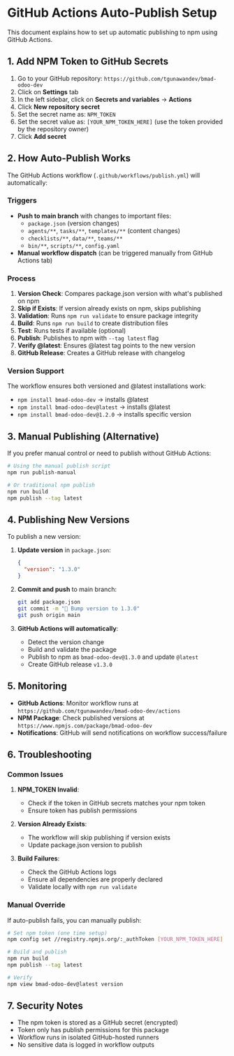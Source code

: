 # GitHub Actions Auto-Publish Setup

This document explains how to set up automatic publishing to npm using GitHub Actions.

## 1. Add NPM Token to GitHub Secrets

1. Go to your GitHub repository: `https://github.com/tgunawandev/bmad-odoo-dev`
2. Click on **Settings** tab
3. In the left sidebar, click on **Secrets and variables** → **Actions**
4. Click **New repository secret**
5. Set the secret name as: `NPM_TOKEN`
6. Set the secret value as: `[YOUR_NPM_TOKEN_HERE]` (use the token provided by the repository owner)
7. Click **Add secret**

## 2. How Auto-Publish Works

The GitHub Actions workflow (`.github/workflows/publish.yml`) will automatically:

### Triggers
- **Push to main branch** with changes to important files:
  - `package.json` (version changes)
  - `agents/**`, `tasks/**`, `templates/**` (content changes)
  - `checklists/**`, `data/**`, `teams/**`
  - `bin/**`, `scripts/**`, `config.yaml`
- **Manual workflow dispatch** (can be triggered manually from GitHub Actions tab)

### Process
1. **Version Check**: Compares package.json version with what's published on npm
2. **Skip if Exists**: If version already exists on npm, skips publishing
3. **Validation**: Runs `npm run validate` to ensure package integrity
4. **Build**: Runs `npm run build` to create distribution files
5. **Test**: Runs tests if available (optional)
6. **Publish**: Publishes to npm with `--tag latest` flag
7. **Verify @latest**: Ensures @latest tag points to the new version
8. **GitHub Release**: Creates a GitHub release with changelog

### Version Support
The workflow ensures both versioned and @latest installations work:
- `npm install bmad-odoo-dev` → installs @latest
- `npm install bmad-odoo-dev@latest` → installs @latest  
- `npm install bmad-odoo-dev@1.2.0` → installs specific version

## 3. Manual Publishing (Alternative)

If you prefer manual control or need to publish without GitHub Actions:

```bash
# Using the manual publish script
npm run publish-manual

# Or traditional npm publish
npm run build
npm publish --tag latest
```

## 4. Publishing New Versions

To publish a new version:

1. **Update version** in `package.json`:
   ```json
   {
     "version": "1.3.0"
   }
   ```

2. **Commit and push** to main branch:
   ```bash
   git add package.json
   git commit -m "🔖 Bump version to 1.3.0"
   git push origin main
   ```

3. **GitHub Actions will automatically**:
   - Detect the version change
   - Build and validate the package
   - Publish to npm as `bmad-odoo-dev@1.3.0` and update `@latest`
   - Create GitHub release `v1.3.0`

## 5. Monitoring

- **GitHub Actions**: Monitor workflow runs at `https://github.com/tgunawandev/bmad-odoo-dev/actions`
- **NPM Package**: Check published versions at `https://www.npmjs.com/package/bmad-odoo-dev`
- **Notifications**: GitHub will send notifications on workflow success/failure

## 6. Troubleshooting

### Common Issues

1. **NPM_TOKEN Invalid**: 
   - Check if the token in GitHub secrets matches your npm token
   - Ensure token has publish permissions

2. **Version Already Exists**:
   - The workflow will skip publishing if version exists
   - Update package.json version to publish

3. **Build Failures**:
   - Check the GitHub Actions logs
   - Ensure all dependencies are properly declared
   - Validate locally with `npm run validate`

### Manual Override

If auto-publish fails, you can manually publish:

```bash
# Set npm token (one time setup)
npm config set //registry.npmjs.org/:_authToken [YOUR_NPM_TOKEN_HERE]

# Build and publish
npm run build
npm publish --tag latest

# Verify
npm view bmad-odoo-dev@latest version
```

## 7. Security Notes

- The npm token is stored as a GitHub secret (encrypted)
- Token only has publish permissions for this package
- Workflow runs in isolated GitHub-hosted runners
- No sensitive data is logged in workflow outputs